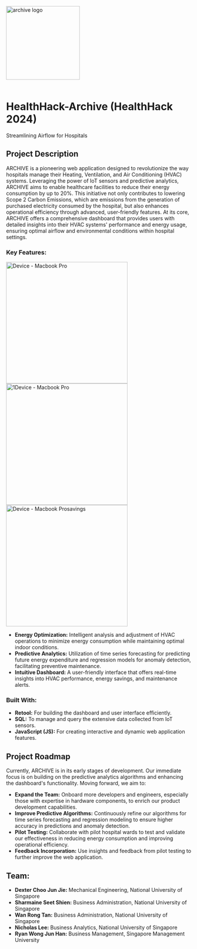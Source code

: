 <img width="200" alt="archive logo" src="https://github.com/niclee1219/HealthHack-Archive/assets/20497341/e88b716a-2b48-40a4-be01-92698fd96d38">
<br><br>

# HealthHack-Archive (HealthHack 2024)
Streamlining Airflow for Hospitals



## Project Description

ARCHIVE is a pioneering web application designed to revolutionize the way hospitals manage their Heating, Ventilation, and Air Conditioning (HVAC) systems. Leveraging the power of IoT sensors and predictive analytics, ARCHIVE aims to enable healthcare facilities to reduce their energy consumption by up to 20%. This initiative not only contributes to lowering Scope 2 Carbon Emissions, which are emissions from the generation of purchased electricity consumed by the hospital, but also enhances operational efficiency through advanced, user-friendly features. At its core, ARCHIVE offers a comprehensive dashboard that provides users with detailed insights into their HVAC systems' performance and energy usage, ensuring optimal airflow and environmental conditions within hospital settings.

### Key Features:
<img width="330" alt="Device - Macbook Pro" src="https://github.com/niclee1219/HealthHack-Archive/assets/20497341/84b7fd6a-82a5-45dd-b0ab-88e639521b83">
<img width="330" alt="1Device - Macbook Pro" src="https://github.com/niclee1219/HealthHack-Archive/assets/20497341/ba7c3355-47ea-496a-9b30-1b481cbf4980">
<img width="330" alt="Device - Macbook Prosavings" src="https://github.com/niclee1219/HealthHack-Archive/assets/20497341/e46950cf-f2ec-49f9-9499-c64ea5554ea1">

- **Energy Optimization:** Intelligent analysis and adjustment of HVAC operations to minimize energy consumption while maintaining optimal indoor conditions.
- **Predictive Analytics:** Utilization of time series forecasting for predicting future energy expenditure and regression models for anomaly detection, facilitating preventive maintenance.
- **Intuitive Dashboard:** A user-friendly interface that offers real-time insights into HVAC performance, energy savings, and maintenance alerts.

### Built With:

- **Retool:** For building the dashboard and user interface efficiently.
- **SQL:** To manage and query the extensive data collected from IoT sensors.
- **JavaScript (JS):** For creating interactive and dynamic web application features.

## Project Roadmap

Currently, ARCHIVE is in its early stages of development. Our immediate focus is on building on the predictive analytics algorithms and enhancing the dashboard's functionality. Moving forward, we aim to:

- **Expand the Team:** Onboard more developers and engineers, especially those with expertise in hardware components, to enrich our product development capabilities.
- **Improve Predictive Algorithms:** Continuously refine our algorithms for time series forecasting and regression modeling to ensure higher accuracy in predictions and anomaly detection.
- **Pilot Testing:** Collaborate with pilot hospital wards to test and validate our effectiveness in reducing energy consumption and improving operational efficiency.
- **Feedback Incorporation:** Use insights and feedback from pilot testing to further improve the web application.

## Team: 
- **Dexter Choo Jun Jie:** Mechanical Engineering, National University of Singapore
- **Sharmaine Seet Shien:** Business Administration, National University of Singapore
- **Wan Rong Tan:** Business Administration, National University of Singapore
- **Nicholas Lee:** Business Analytics, National University of Singapore
- **Ryan Wong Jun Han:** Business Management, Singapore Management University


